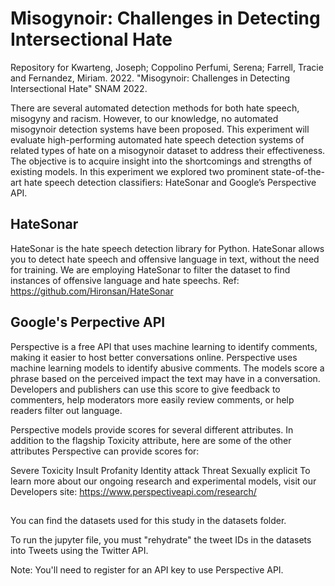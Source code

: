 # Misogynoir: Challenges in Detecting Intersectional Hate
Repository for Kwarteng, Joseph; Coppolino Perfumi, Serena; Farrell, Tracie and Fernandez, Miriam. 2022. "Misogynoir: Challenges in Detecting Intersectional Hate" SNAM 2022.
<!-- You read the paper [here](https://dl.acm.org/doi/10.1145/3487351.3488342) -->
There are several automated detection methods for both hate speech, misogyny and racism. However, to our knowledge, no automated misogynoir detection systems have been proposed. This experiment will evaluate high-performing automated hate speech detection systems of related types of hate on a misogynoir dataset to address their effectiveness. The objective is to acquire insight into the shortcomings and strengths of existing models. In this experiment we explored two prominent state-of-the-art hate speech detection classifiers: HateSonar and Google’s Perspective API.

## HateSonar
HateSonar is the hate speech detection library for Python. HateSonar allows you to detect hate speech and offensive language in text, without the need for training. We are employing HateSonar to filter the dataset to find instances of offensive language and hate speechs. Ref: https://github.com/Hironsan/HateSonar

## Google's Perpective API
Perspective is a free API that uses machine learning to identify comments, making it easier to host better conversations online. Perspective uses machine learning models to identify abusive comments. The models score a phrase based on the perceived impact the text may have in a conversation. Developers and publishers can use this score to give feedback to commenters, help moderators more easily review comments, or help readers filter out language.

Perspective models provide scores for several different attributes. In addition to the flagship Toxicity attribute, here are some of the other attributes Perspective can provide scores for:

Severe Toxicity Insult Profanity Identity attack Threat Sexually explicit To learn more about our ongoing research and experimental models, visit our Developers site: https://www.perspectiveapi.com/research/

## 

You can find the datasets used for this study in the datasets folder.

To run the jupyter file, you must "rehydrate" the tweet IDs in the datasets into Tweets using the Twitter API.

Note: You'll need to register for an API key to use Perspective API.

<!-- WARNING: The data and lexicons contain content that is racist, sexist and offensive in many other ways. -->

<!-- You can find our labelled data in the data directory and the lexicons in the lexicons directory  -->
